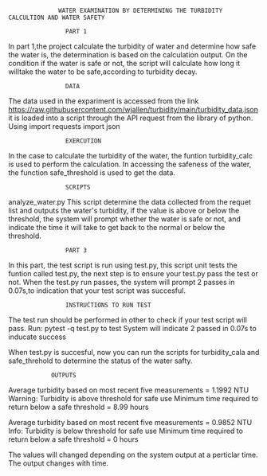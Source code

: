 
                  WATER EXAMINATION BY DETERMINING THE TURBIDITY CALCULTION AND WATER SAFETY

					PART 1

In part 1,the project calculate the turbidity of water and determine how safe the water is, the determination is based on the calculation output. On the condition if the water is safe or not, the script will calculate how long it willtake the water to be safe,according to turbidity decay.

					DATA

The data used in the expariment is accessed from the link https://raw.githubusercontent.com/wjallen/turbidity/main/turbidity_data.json it is loaded into a script through the API request from the library of python.
Using 
	import requests
	import json
				
					EXERCUTION
In the case to calculate the turbidity of the water, the funtion turbidity_calc is used to perform the calculation. In accessing the safeness of the water, the function safe_threshold is used to get the data. 


					SCRIPTS
analyze_water.py
	This script determine the data collected from the requet list and outputs the water's turbidity, if the value is above or below the threshold, the system will prompt whether the water is safe or not, and indicate the time it will take to get back to the normal or below the threshold.

					PART 3
In this part, the test script is run using test.py, this script unit tests the funtion called test.py, the next step is to ensure your test.py pass the test or not. When the test.py run passes, the system will prompt 2 passes in 0.07s,to indication that your test script was succesful.
				
					INSTRUCTIONS TO RUN TEST
The test run should be performed in other to check if your test script will pass. 
	Run: pytest -q test.py to test
	System will indicate 2 passed in 0.07s to inducate success

When test.py is succesful, now you can run the scripts for turbidity_cala and safe_threhold to determine the status of the water safty. 
		
				OUTPUTS

Average turbidity based on most recent five measurements = 1.1992 NTU
Warning: Turbidity is above threshold for safe use
Minimum time required to return below a safe threshold = 8.99 hours

Average turbidity based on most recent five measurements = 0.9852 NTU
Info: Turbidity is below threshold for safe use
Minimum time required to return below a safe threshold = 0 hours

The values will changed depending on the system output at a perticlar time. The output changes with time.


